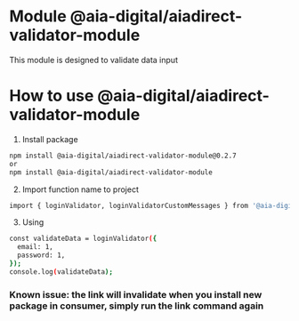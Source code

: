 # Module @aia-digital/aiadirect-validator-module

This module is designed to validate data input

# How to use @aia-digital/aiadirect-validator-module

1. Install package

```bash
npm install @aia-digital/aiadirect-validator-module@0.2.7
or
npm install @aia-digital/aiadirect-validator-module
```

2. Import function name to project

```bash
import { loginValidator, loginValidatorCustomMessages } from '@aia-digital/aiadirect-validator-module';
```

3. Using
```bash
const validateData = loginValidator({
  email: 1,
  password: 1,
});
console.log(validateData);
```

### Known issue: the link will invalidate when you install new package in consumer, simply run the link command again

